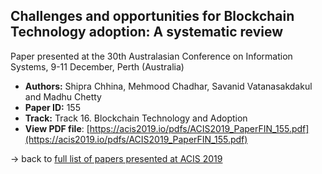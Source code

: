 ## Challenges and opportunities for Blockchain Technology adoption: A systematic review

Paper presented at the 30th Australasian Conference on Information Systems, 9-11 December, Perth (Australia)
- **Authors:** Shipra Chhina, Mehmood Chadhar, Savanid Vatanasakdakul and Madhu Chetty
- **Paper ID:** 155
- **Track:** Track 16. Blockchain Technology and Adoption
- **View PDF file**: [https://acis2019.io/pdfs/ACIS2019_PaperFIN_155.pdf](https://acis2019.io/pdfs/ACIS2019_PaperFIN_155.pdf)

&rarr; back to [full list of papers presented at ACIS 2019](https://acis2019.io/)